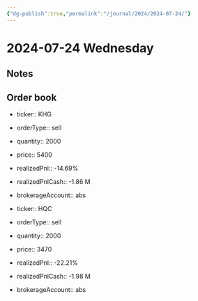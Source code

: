 ```yaml
---
{"dg-publish":true,"permalink":"/journal/2024/2024-07-24/"}
---
```


# 2024-07-24 Wednesday

## Notes

## Order book

- ticker:: KHG
- orderType:: sell
- quantity:: 2000
- price:: 5400 
- realizedPnl:: -14.69%
- realizedPnlCash:: -1.86 M
- brokerageAccount:: abs

- ticker:: HQC
- orderType:: sell
- quantity:: 2000
- price:: 3470 
- realizedPnl:: -22.21%
- realizedPnlCash:: -1.98 M
- brokerageAccount:: abs